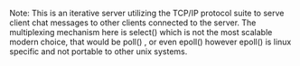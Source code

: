 Note: This is an iterative server utilizing the TCP/IP protocol suite to serve client chat messages to other clients connected to the server. The multiplexing mechanism here is select() which is not the most scalable modern choice, that would be poll() , or even epoll() however epoll() is linux specific and not portable to other unix systems.
